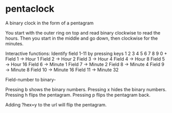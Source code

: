 # pentaclock
A binary clock in the form of a pentagram

You start with the outer ring on top and read binary clockwise to read the hours.
Then you start in the middle and go down, then clockwise for the minutes.

Interactive functions: 
Identify field 1-11 by pressing keys 1 2 3 4 5 6 7 8 9 0 +
    Field 1 -> Hour 1
    Field 2 -> Hour 2
    Field 3 -> Hour 4
    Field 4 -> Hour 8
    Field 5 -> Hour 16
    Field 6 -> Minute 1
    Field 7 -> Minute 2
    Field 8 -> Minute 4
    Field 9 -> Minute 8
    Field 10 -> Minute 16
    Field 11 -> Minute 32
    
Field-number to binary-


Pressing b shows the binary numbers.
Pressing x hides the binary numbers.
Pressing h flips the pentagram.
Pressing p flips the pentagram back.

Adding ?hex=y to the url will flip the pentagram.

